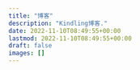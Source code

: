 ```yaml
---
title: "博客"
description: "Kindling博客."
date: 2022-11-10T08:49:55+00:00
lastmod: 2022-11-10T08:49:55+00:00
draft: false
images: []
---
```

